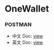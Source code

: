 # OneWallet

### POSTMAN ###
+ 中文 Doc: [view](https://documenter.getpostman.com/view/9539213/SW7gT4fm?version=latest)
+ 英文 Doc: [view](https://documenter.getpostman.com/view/9539213/SW7gT4fn?version=latest)
